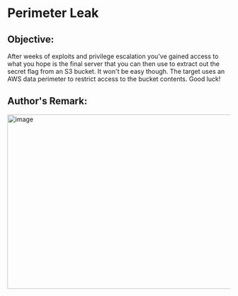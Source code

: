 # Perimeter Leak

## Objective:
After weeks of exploits and privilege escalation you've gained access to what you hope is the final server that you can then use to extract out the secret flag from an S3 bucket.
It won't be easy though. The target uses an AWS data perimeter to restrict access to the bucket contents.
Good luck!

## Author's Remark:

<img width="856" height="393" alt="image" src="https://github.com/user-attachments/assets/8d406493-bfe2-487f-bc16-121f06413c32" />
